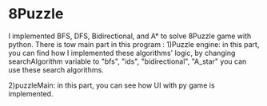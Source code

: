 # 8Puzzle
I implemented BFS, DFS, Bidirectional, and A* to solve 8Puzzle game with python. 
There is tow main part in this program : 
1)Puzzle engine: in this part, you can find how I implemented these algorithms' logic, by changing searchAlgorithm variable to "bfs", "ids", "bidirectional", "A_star" you can use these search algorithms.

2)puzzleMain: in this part, you can see how UI with py game is implemented.
